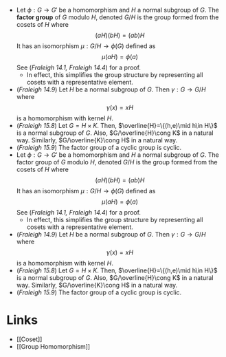 * Let $\phi: G\to G'$ be a homomorphism and $H$ a normal subgroup of $G$. The **factor group** of $G$ modulo $H$, denoted $G/H$ is the group formed from the cosets of $H$ where 
  $$
  (aH)(bH)=(ab)H
  $$
  It has an isomorphism $\mu:G/H\to \phi(G)$ defined as 
  $$
  \mu(aH)=\phi(a)
  $$
  See (*Fraleigh 14.1, Fraleigh 14.4*) for a proof. 
	* In effect, this simplifies the group structure by representing all cosets with a representative element.
* (*Fraleigh 14.9*)  Let $H$ be a normal subgroup of $G$. Then $\gamma : G\to G/H$ where 
  $$
  \gamma(x)=xH
  $$
  is a homomorphism with kernel $H$.
* (*Fraleigh 15.8*) Let $G=H\times K$. Then, $\overline{H}=\{(h,e)\mid h\in H\}$ is a normal subgroup of $G$. Also, $G/\overline{H}\cong K$ in a natural way. Similarly, $G/\overline{K}\cong H$ in a natural way. 
* (*Fraleigh 15.9*) The factor group of a cyclic group is cyclic. 
* Let $\phi: G\to G'$ be a homomorphism and $H$ a normal subgroup of $G$. The factor group of $G$ modulo $H$, denoted $G/H$ is the group formed from the cosets of $H$ where 
  $$
  (aH)(bH)=(ab)H
  $$
  It has an isomorphism $\mu:G/H\to \phi(G)$ defined as 
  $$
  \mu(aH)=\phi(a)
  $$
  See (*Fraleigh 14.1, Fraleigh 14.4*) for a proof. 
	* In effect, this simplifies the group structure by representing all cosets with a representative element.
* (*Fraleigh 14.9*) Let $H$ be a normal subgroup of $G$. Then $\gamma : G\to G/H$ where 
  $$
  \gamma(x)=xH
  $$
  is a homomorphism with kernel $H$.
* (*Fraleigh 15.8*) Let $G=H\times K$. Then, $\overline{H}=\{(h,e)\mid h\in H\}$ is a normal subgroup of $G$. Also, $G/\overline{H}\cong K$ in a natural way. Similarly, $G/\overline{K}\cong H$ in a natural way. 
* (*Fraleigh 15.9*) The factor group of a cyclic group is cyclic. 
# Links
* [[Coset]]
* [[Group Homomorphism]]